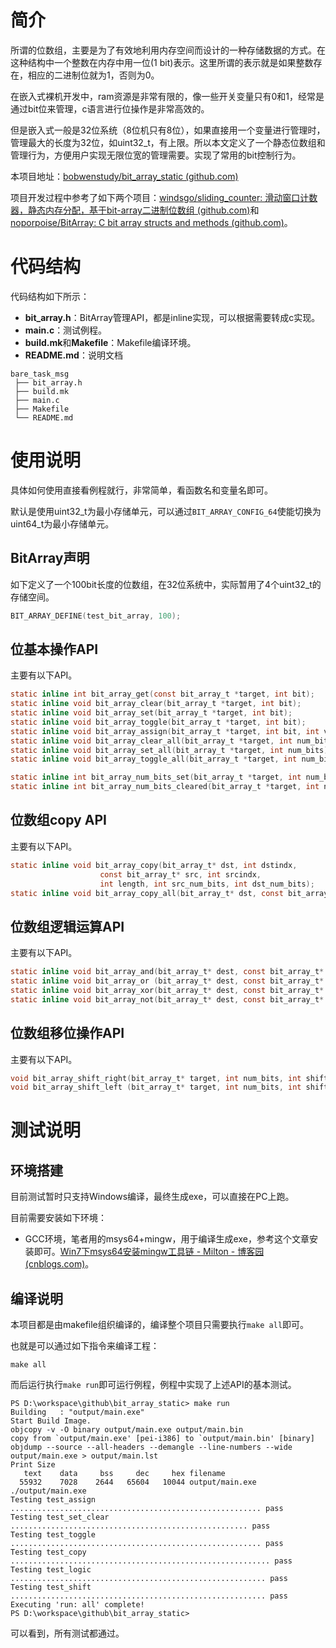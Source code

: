 # 简介

所谓的位数组，主要是为了有效地利用内存空间而设计的一种存储数据的方式。在这种结构中一个整数在内存中用一位(1 bit)表示。这里所谓的表示就是如果整数存在，相应的二进制位就为1，否则为0。

在嵌入式裸机开发中，ram资源是非常有限的，像一些开关变量只有0和1，经常是通过bit位来管理，c语言进行位操作是非常高效的。

但是嵌入式一般是32位系统（8位机只有8位），如果直接用一个变量进行管理时，管理最大的长度为32位，如uint32_t，有上限。所以本文定义了一个静态位数组和管理行为，方便用户实现无限位宽的管理需要。实现了常用的bit控制行为。

本项目地址：[bobwenstudy/bit_array_static (github.com)](https://github.com/bobwenstudy/bit_array_static)

项目开发过程中参考了如下两个项目：[windsgo/sliding_counter: 滑动窗口计数器，静态内存分配，基于bit-array二进制位数组 (github.com)](https://github.com/windsgo/sliding_counter)和[noporpoise/BitArray: C bit array structs and methods (github.com)](https://github.com/noporpoise/BitArray)。




# 代码结构

代码结构如下所示：

- **bit_array.h**：BitArray管理API，都是inline实现，可以根据需要转成c实现。
- **main.c**：测试例程。
- **build.mk**和**Makefile**：Makefile编译环境。
- **README.md**：说明文档

```shell
bare_task_msg
 ├── bit_array.h
 ├── build.mk
 ├── main.c
 ├── Makefile
 └── README.md
```





# 使用说明

具体如何使用直接看例程就行，非常简单，看函数名和变量名即可。

默认是使用uint32_t为最小存储单元，可以通过`BIT_ARRAY_CONFIG_64`使能切换为uint64_t为最小存储单元。

## BitArray声明

如下定义了一个100bit长度的位数组，在32位系统中，实际暂用了4个uint32_t的存储空间。

```c
BIT_ARRAY_DEFINE(test_bit_array, 100);
```



## 位基本操作API

主要有以下API。

```c
static inline int bit_array_get(const bit_array_t *target, int bit);
static inline void bit_array_clear(bit_array_t *target, int bit);
static inline void bit_array_set(bit_array_t *target, int bit);
static inline void bit_array_toggle(bit_array_t *target, int bit);
static inline void bit_array_assign(bit_array_t *target, int bit, int val);
static inline void bit_array_clear_all(bit_array_t *target, int num_bits);
static inline void bit_array_set_all(bit_array_t *target, int num_bits);
static inline void bit_array_toggle_all(bit_array_t *target, int num_bits);

static inline int bit_array_num_bits_set(bit_array_t *target, int num_bits);
static inline int bit_array_num_bits_cleared(bit_array_t *target, int num_bits);
```



## 位数组copy API

主要有以下API。

```c
static inline void bit_array_copy(bit_array_t* dst, int dstindx,
                    const bit_array_t* src, int srcindx,
                    int length, int src_num_bits, int dst_num_bits);
static inline void bit_array_copy_all(bit_array_t* dst, const bit_array_t* src, int num_bits);
```





## 位数组逻辑运算API

主要有以下API。

```c
static inline void bit_array_and(bit_array_t* dest, const bit_array_t* src1, const bit_array_t* src2, int num_bits);
static inline void bit_array_or (bit_array_t* dest, const bit_array_t* src1, const bit_array_t* src2, int num_bits);
static inline void bit_array_xor(bit_array_t* dest, const bit_array_t* src1, const bit_array_t* src2, int num_bits);
static inline void bit_array_not(bit_array_t* dest, const bit_array_t* src, int num_bits);
```





## 位数组移位操作API

主要有以下API。

```c
void bit_array_shift_right(bit_array_t* target, int num_bits, int shift_dist, int fill);
void bit_array_shift_left (bit_array_t* target, int num_bits, int shift_dist, int fill);
```





# 测试说明

## 环境搭建

目前测试暂时只支持Windows编译，最终生成exe，可以直接在PC上跑。

目前需要安装如下环境：
- GCC环境，笔者用的msys64+mingw，用于编译生成exe，参考这个文章安装即可。[Win7下msys64安装mingw工具链 - Milton - 博客园 (cnblogs.com)](https://www.cnblogs.com/milton/p/11808091.html)。


## 编译说明

本项目都是由makefile组织编译的，编译整个项目只需要执行`make all`即可。


也就是可以通过如下指令来编译工程：

```shell
make all
```

而后运行执行`make run`即可运行例程，例程中实现了上述API的基本测试。

```shell
PS D:\workspace\github\bit_array_static> make run
Building   : "output/main.exe"
Start Build Image.
objcopy -v -O binary output/main.exe output/main.bin
copy from `output/main.exe' [pei-i386] to `output/main.bin' [binary]
objdump --source --all-headers --demangle --line-numbers --wide output/main.exe > output/main.lst
Print Size
   text    data     bss     dec     hex filename
  55932    7028    2644   65604   10044 output/main.exe
./output/main.exe
Testing test_assign ........................................................ pass
Testing test_set_clear ..................................................... pass
Testing test_toggle ........................................................ pass
Testing test_copy .......................................................... pass
Testing test_logic ......................................................... pass
Testing test_shift ......................................................... pass
Executing 'run: all' complete!
PS D:\workspace\github\bit_array_static>
```

可以看到，所有测试都通过。



